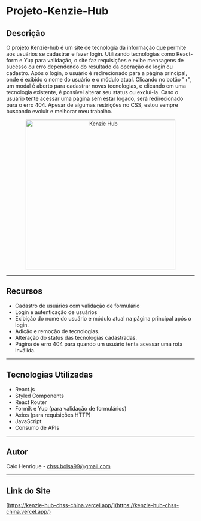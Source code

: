 
# Projeto-Kenzie-Hub

## Descrição
O projeto Kenzie-hub é um site de tecnologia da informação que permite aos usuários se cadastrar e fazer login. Utilizando tecnologias como React-form e Yup para validação, o site faz requisições e exibe mensagens de sucesso ou erro dependendo do resultado da operação de login ou cadastro. Após o login, o usuário é redirecionado para a página principal, onde é exibido o nome do usuário e o módulo atual. Clicando no botão "+", um modal é aberto para cadastrar novas tecnologias, e clicando em uma tecnologia existente, é possível alterar seu status ou excluí-la. Caso o usuário tente acessar uma página sem estar logado, será redirecionado para o erro 404. Apesar de algumas restrições no CSS, estou sempre buscando evoluir e melhorar meu trabalho.

<p align="center">
  <img src="https://blog.cronapp.io/wp-content/uploads/2021/09/curso-cloud-computing.jpeg" alt="Kenzie Hub" width="400">
</p>

---

## Recursos

- Cadastro de usuários com validação de formulário
- Login e autenticação de usuários
- Exibição do nome do usuário e módulo atual na página principal após o login.
- Adição e remoção de tecnologias.
- Alteração do status das tecnologias cadastradas.
- Página de erro 404 para quando um usuário tenta acessar uma rota inválida.

---

## Tecnologias Utilizadas

- React.js
- Styled Components
- React Router
- Formik e Yup (para validação de formulários)
- Axios (para requisições HTTP)
- JavaScript
- Consumo de APIs 
---



## Autor

Caio Henrique - [chss.bolsa99@gmail.com](mailto:chss.bolsa99@gmail.com)

---
## Link do Site

[https://kenzie-hub-chss-china.vercel.app/](https://kenzie-hub-chss-china.vercel.app/)
